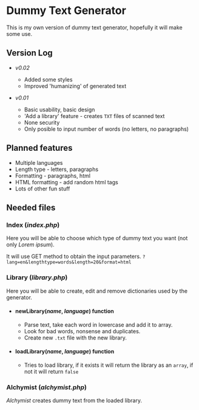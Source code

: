 # Dummy Text Generator

This is my own version of dummy text generator, hopefully it will make some use.

## Version Log

* *v0.02*

    * Added some styles
    * Improved 'humanizing' of generated text

* *v0.01*

    * Basic usability, basic design
    * 'Add a library' feature - creates `TXT` files of scanned text
    * None security
    * Only posible to input number of words (no letters, no paragraphs)

## Planned features

* Multiple languages
* Length type - letters, paragraphs
* Formatting - paragraphs, html
* HTML formatting - add random html tags
* Lots of other fun stuff

## Needed files

### Index (_index.php_)

Here you will be able to choose which type of dummy text you want (not only *Lorem ipsum*).

It will use GET method to obtain the input parameters. `?lang=en&lengthtype=words&length=20&format=html`

### Library (_library.php_)

Here you will be able to create, edit and remove dictionaries used by the generator.

* #### newLibrary(_name_, _language_) function
    * Parse text, take each word in lowercase and add it to array.
    * Look for bad words, nonsense and duplicates.
    * Create new `.txt` file with the new library.

* #### loadLibrary(_name_, _language_) function
    * Tries to load library, if it exists it will return the library as an `array`, if not it will return `false`

### Alchymist (_alchymist.php_)

*Alchymist* creates dummy text from the loaded library.
